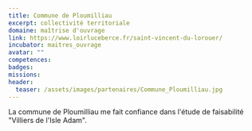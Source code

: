 ```yaml
---
title: Commune de Ploumilliau
excerpt: collectivité territoriale
domaine: maîtrise d'ouvrage
link: https://www.loirluceberce.fr/saint-vincent-du-lorouer/
incubator: maitres_ouvrage
avatar: ""
competences:
badges:
missions:
header:
  teaser: /assets/images/partenaires/Commune_Ploumilliau.jpg
---
```


La commune de Ploumilliau me fait confiance dans l'étude de faisabilité "Villiers de l'Isle Adam".
